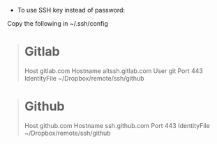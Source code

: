 * To use SSH key instead of password:

Copy the following in ~/.ssh/config

> # Gitlab
> Host gitlab.com
>   Hostname altssh.gitlab.com
>   User git
>   Port 443
>   IdentityFile ~/Dropbox/remote/ssh/github

> # Github
> Host github.com
>   Hostname ssh.github.com
>   Port 443
>   IdentityFile ~/Dropbox/remote/ssh/github

